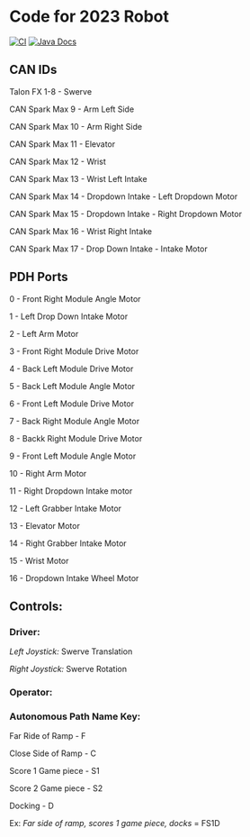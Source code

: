# **Code for 2023 Robot**
[![CI](https://github.com/Frc5572/FRC2023/actions/workflows/main.yml/badge.svg)](https://github.com/Frc5572/FRC2023/actions/workflows/main.yml) [![Java Docs](https://img.shields.io/badge/docs-2023-blue)](https://frc5572.github.io/FRC2023/)

## **CAN IDs**
Talon FX 1-8 - Swerve

CAN Spark Max 9 - Arm Left Side

CAN Spark Max 10 - Arm Right Side

CAN Spark Max 11 - Elevator

CAN Spark Max 12 - Wrist

CAN Spark Max 13 - Wrist Left Intake

CAN Spark Max 14 - Dropdown Intake - Left Dropdown Motor

CAN Spark Max 15 - Dropdown Intake - Right Dropdown Motor

CAN Spark Max 16 - Wrist Right Intake

CAN Spark Max 17 - Drop Down Intake - Intake Motor

## **PDH Ports**

0 - Front Right Module Angle Motor

1 - Left Drop Down Intake Motor

2 - Left Arm Motor

3 - Front Right Module Drive Motor

4 - Back Left Module Drive Motor

5 - Back Left Module Angle Motor

6 - Front Left Module Drive Motor

7 - Back Right Module Angle Motor

8 - Backk Right Module Drive Motor

9 - Front Left Module Angle Motor

10 - Right Arm Motor

11 - Right Dropdown Intake motor

12 - Left Grabber Intake Motor

13 - Elevator Motor

14 - Right Grabber Intake Motor

15 - Wrist Motor

16 - Dropdown Intake Wheel Motor

## **Controls:**

### Driver:

*Left Joystick:*  Swerve Translation

*Right Joystick:* Swerve Rotation

### Operator:

### Autonomous Path Name Key:

Far Ride of Ramp - F

Close Side of Ramp - C

Score 1 Game piece - S1

Score 2 Game piece - S2

Docking - D

Ex: *Far side of ramp, scores 1 game piece, docks* = FS1D
